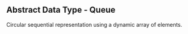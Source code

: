## Abstract Data Type - Queue

Circular sequential representation using a dynamic array of elements.